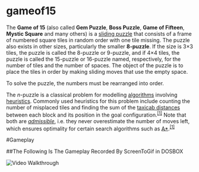 # gameof15

<p>The <b>Game of 15</b> (also called <b>Gem Puzzle</b>, <b>Boss Puzzle</b>, <b>Game of Fifteen</b>, <b>Mystic Square</b> and many others) is a <a href="https://en.wikipedia.org/wiki/Sliding_puzzle" title="Sliding puzzle">sliding puzzle</a> that consists of a frame of numbered square tiles in random order with one tile missing. The puzzle also exists in other sizes, particularly the smaller <b>8-puzzle</b>. If the size is 3×3 tiles, the puzzle is called the 8-puzzle or 9-puzzle, and if 4×4 tiles, the puzzle is called the 15-puzzle or 16-puzzle named, respectively, for the number of tiles and the number of spaces. The object of the puzzle is to place the tiles in order by making sliding moves that use the empty space.
</p>

To solve the puzzle, the numbers must be rearranged into order.

<p>The <i>n</i>-puzzle is a classical problem for modelling <a href="https://en.wikipedia.org/wiki/Algorithm" title="Algorithm">algorithms</a> involving <a href="https://en.wikipedia.org/wiki/Heuristic_(computer_science)" title="Heuristic (computer science)">heuristics</a>. Commonly used heuristics for this problem include counting the number of misplaced tiles and finding the sum of the <a href="https://en.wikipedia.org/wiki/Taxicab_distance" class="mw-redirect" title="Taxicab distance">taxicab distances</a> between each block and its position in the goal configuration.<sup id="cite_ref-Korf,2000_1-0" class="reference"><a href="#cite_note-Korf,2000-1">[1]</a></sup> Note that both are <i><a href="https://en.wikipedia.org/wiki/Admissible_heuristic" title="Admissible heuristic">admissible</a></i>, i.e. they never overestimate the number of moves left, which ensures optimality for certain search algorithms such as <a href="https://en.wikipedia.org/wiki/A*_search_algorithm" title="A* search algorithm">A*</a>.<sup id="cite_ref-Korf,2000_1-1" class="reference"><a href="#cite_note-Korf,2000-1">[1]</a></sup>
</p>

#Gameplay

##The Following Is The Gameplay Recorded By ScreenToGif in DOSBOX

<img src= 'https://i.imgur.com/0mh8aB2.gif' title='Video Walkthrough' width='' alt='Video Walkthrough' />
